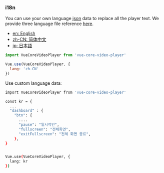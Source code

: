 ### i18n

You can use your own language [json](https://github.com/core-player/vue-core-video-player/blob/dev/src/lang/en.json) data to replace all the player text. We provide three language file reference [here](https://github.com/core-player/vue-core-video-player/tree/dev/src/lang).

+ [en: English](https://github.com/core-player/vue-core-video-player/blob/dev/src/lang/en.json)
+ [zh-CN: 简体中文](https://github.com/core-player/vue-core-video-player/blob/dev/src/lang/zh-cn.json)
+ [jp: 日本語](https://github.com/core-player/vue-core-video-player/blob/dev/src/lang/jp.json)


``` js
import VueCoreVideoPlayer from 'vue-core-video-player'

Vue.use(VueCoreVideoPlayer, {
  lang: 'zh-CN'
})
```

Use custom language data:

``` bash
import VueCoreVideoPlayer from 'vue-core-video-player'

const kr = {
  ...
  "dashboard" : {
    "btn": {
      ....
      "pause": "일시적인",
      "fullscreen": "전체화면",
      "exitFullscreen": "전체 화면 종료",
    },
}


Vue.use(VueCoreVideoPlayer, {
  lang: kr
})

```